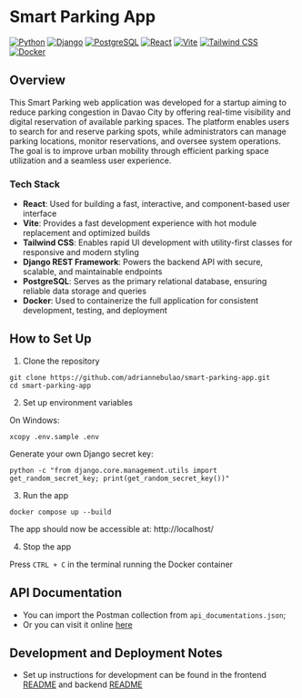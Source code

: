 # Smart Parking App

[![Python](https://img.shields.io/badge/python-3776AB?style=for-the-badge&logo=python&logoColor=white)](https://www.python.org/)
[![Django](https://img.shields.io/badge/Django-092E20?style=for-the-badge&logo=django&logoColor=white)](https://www.djangoproject.com/)
[![PostgreSQL](https://img.shields.io/badge/PostgreSQL-4169E1?style=for-the-badge&logo=postgresql&logoColor=white)](https://www.postgresql.org/)
[![React](https://img.shields.io/badge/react-61DAFB?style=for-the-badge&logo=react&logoColor=black)](https://react.dev/)
[![Vite](https://img.shields.io/badge/vite-646CFF?style=for-the-badge&logo=vite&logoColor=white)](https://vite.dev/)
[![Tailwind CSS](https://img.shields.io/badge/tailwind_css-06B6D4?style=for-the-badge&logo=tailwindcss&logoColor=white)](https://tailwindcss.com/)
[![Docker](https://img.shields.io/badge/docker-2496ED?style=for-the-badge&logo=docker&logoColor=white)](https://www.docker.com/)

## Overview

This Smart Parking web application was developed for a startup aiming to reduce parking congestion in Davao City by offering real-time visibility and digital reservation of available parking spaces. The platform enables users to search for and reserve parking spots, while administrators can manage parking locations, monitor reservations, and oversee system operations. The goal is to improve urban mobility through efficient parking space utilization and a seamless user experience.

### Tech Stack

- **React**: Used for building a fast, interactive, and component-based user interface
- **Vite**: Provides a fast development experience with hot module replacement and optimized builds
- **Tailwind CSS**: Enables rapid UI development with utility-first classes for responsive and modern styling
- **Django REST Framework**: Powers the backend API with secure, scalable, and maintainable endpoints
- **PostgreSQL**: Serves as the primary relational database, ensuring reliable data storage and queries
- **Docker**: Used to containerize the full application for consistent development, testing, and deployment

## How to Set Up

1. Clone the repository

```
git clone https://github.com/adriannebulao/smart-parking-app.git
cd smart-parking-app
```

2. Set up environment variables

On Windows:

```
xcopy .env.sample .env
```

Generate your own Django secret key:

```
python -c "from django.core.management.utils import get_random_secret_key; print(get_random_secret_key())"
```

3. Run the app

```
docker compose up --build
```

The app should now be accessible at: http://localhost/

4. Stop the app

Press `CTRL + C` in the terminal running the Docker container

## API Documentation

- You can import the Postman collection from `api_documentations.json`;
- Or you can visit it online [here](https://www.postman.com/adriannebulao/smart-parking-app/documentation/ip8d4wu/smart-parking-app)

## Development and Deployment Notes

- Set up instructions for development can be found in the frontend [README](./frontend/README.md) and backend [README](./backend/README.md)
